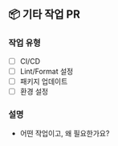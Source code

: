 ## 📦 기타 작업 PR

### 작업 유형
- [ ] CI/CD
- [ ] Lint/Format 설정
- [ ] 패키지 업데이트
- [ ] 환경 설정

### 설명
- 어떤 작업이고, 왜 필요한가요?
